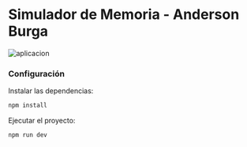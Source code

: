 # Simulador de Memoria - Anderson Burga
![aplicacion](image.png)

### Configuración
Instalar las dependencias:
```javascript
npm install
```
Ejecutar el proyecto:
```javascript
npm run dev
```